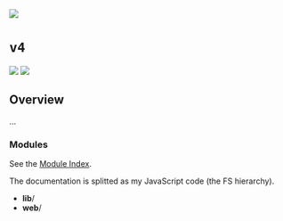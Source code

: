 <img src="https://kekse.biz/php/count.php?draw&override=github:v4&text=v4&draw" />

# **`v4`**
<img src="https://mirror.kekse.biz/noto-emoji-animation/emoji.php?tag=face-in-clouds&type=webp" />
<img src="https://mirror.kekse.biz/noto-emoji-animation/emoji.php?tag=plant&type=webp" />

## Overview
...

### Modules
See the [Module Index](docs/modules/README.md).

The documentation is splitted as my JavaScript code (the FS hierarchy).
* **lib**/
* **web**/

